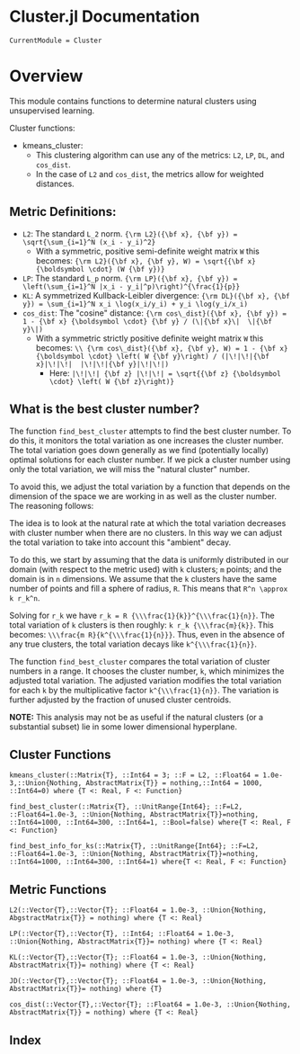 # Cluster.jl Documentation

```@meta
CurrentModule = Cluster
```

# Overview
This module contains functions to determine natural clusters using unsupervised learning.

Cluster functions:
- kmeans_cluster: 
    - This clustering algorithm can use any of the metrics: `L2`, `LP`, `DL`, and `cos_dist`.
    - In the case of `L2` and `cos_dist`, the metrics allow for weighted distances.

## Metric Definitions:
- `L2`: The standard ``L_2`` norm. ``{\rm L2}({\bf x}, {\bf y}) = \sqrt{\sum_{i=1}^N (x_i - y_i)^2}``
    -  With a symmetric, positive semi-definite weight matrix `W` this becomes: ``{\rm L2}({\bf x}, {\bf y}, W) = \sqrt{{\bf x} {\boldsymbol \cdot} (W {\bf y})}``
- `LP`: The standard ``L_p`` norm. ``{\rm LP}({\bf x}, {\bf y}) = \left(\sum_{i=1}^N |x_i - y_i|^p)\right)^{\frac{1}{p}}``
- `KL`: A symmetrized Kullback-Leibler divergence: ``{\rm DL}({\bf x}, {\bf y}) = \sum_{i=1}^N x_i \log(x_i/y_i) + y_i \log(y_i/x_i)``
- `cos_dist`: The "cosine" distance: ``{\rm cos\_dist}({\bf x}, {\bf y}) = 1 - {\bf x} {\boldsymbol \cdot} {\bf y} / (\|{\bf x}\|  \|{\bf y}\|)``
    - With a symmetric strictly positive definite weight matrix `W` this becomes: 
        ``\\ {\rm cos\_dist}({\bf x}, {\bf y}, W) = 1 - {\bf x} {\boldsymbol \cdot} \left( W {\bf y}\right) / (|\!|\!|{\bf x}|\!|\!|  |\!|\!|{\bf y}|\!|\!|)`` 
        - Here: ``|\!|\!| {\bf z} |\!|\!| = \sqrt{{\bf z} {\boldsymbol \cdot} \left( W {\bf z}\right)}``

## What is the best cluster number?
The function `find_best_cluster` attempts to find the best cluster number.
To do this, it monitors the total variation as one increases the cluster number. The total variation goes 
down generally as we find (potentially locally) optimal solutions for each cluster number.
If we pick a cluster number using only the total variation, we will miss the "natural cluster" number.

To avoid this, we adjust the total variation by a function that depends on the dimension of the space
we are working in as well as the cluster number. The reasoning follows:

The idea is to look at the natural rate at which the total variation decreases with cluster number when 
there are no clusters. In this way we can adjust the total variation to take into account 
this "ambient" decay.

To do this, we start by assuming that the data is uniformly distributed in our domain 
(with respect to the metric used) with `k` clusters; `m` points; and the domain is in `n` dimensions.
We assume that the `k` clusters have the same number of points and fill a sphere 
of radius, `R`. This means that ``R^n \approx k r_k^n``.

Solving for ``r_k`` we have ``r_k = R {\\\frac{1}{k}}^{\\\frac{1}{n}}``.
The total variation of `k` clusters is then roughly: ``k r_k {\\\frac{m}{k}}``. 
This becomes: ``\\\frac{m R}{k^{\\\frac{1}{n}}}``.
Thus, even in the absence of any true clusters, the total variation decays like ``k^{\\\frac{1}{n}}``.

The function `find_best_cluster` compares the total variation of cluster numbers in a range.
It chooses the cluster number, `k`, which minimizes the adjusted total variation.
The adjusted variation modifies the total variation for each `k` by the multiplicative factor  ``k^{\\\frac{1}{n}}``. 
The variation is further adjusted by the 
fraction of unused cluster centroids.

**NOTE:** This analysis may not be as useful if the natural clusters (or a substantial subset) 
lie in some lower dimensional hyperplane.


## Cluster Functions

```@docs
kmeans_cluster(::Matrix{T}, ::Int64 = 3; ::F = L2, ::Float64 = 1.0e-3,::Union{Nothing, AbstractMatrix{T}} = nothing,::Int64 = 1000, ::Int64=0) where {T <: Real, F <: Function}
```

```@docs
find_best_cluster(::Matrix{T}, ::UnitRange{Int64}; ::F=L2, ::Float64=1.0e-3, ::Union{Nothing, AbstractMatrix{T}}=nothing, ::Int64=1000, ::Int64=300, ::Int64=1, ::Bool=false) where{T <: Real, F <: Function}
```

```@docs
find_best_info_for_ks(::Matrix{T}, ::UnitRange{Int64}; ::F=L2, ::Float64=1.0e-3, ::Union{Nothing, AbstractMatrix{T}}=nothing, ::Int64=1000, ::Int64=300, ::Int64=1) where{T <: Real, F <: Function}
```

## Metric Functions

```@docs
L2(::Vector{T},::Vector{T}; ::Float64 = 1.0e-3, ::Union{Nothing, AbgstractMatrix{T}} = nothing) where {T <: Real}
```

```@docs
LP(::Vector{T},::Vector{T}, ::Int64; ::Float64 = 1.0e-3, ::Union{Nothing, AbstractMatrix{T}}= nothing) where {T <: Real}
```

```@docs
KL(::Vector{T},::Vector{T}; ::Float64 = 1.0e-3, ::Union{Nothing, AbstractMatrix{T}}= nothing) where {T <: Real}
```

```@docs
JD(::Vector{T},::Vector{T}; ::Float64 = 1.0e-3, ::Union{Nothing, AbstractMatrix{T}}= nothing) where {T}
```

```@docs
cos_dist(::Vector{T},::Vector{T}; ::Float64 = 1.0e-3, ::Union{Nothing, AbstractMatrix{T}} = nothing) where {T <: Real}
```

## Index

```@index
```

